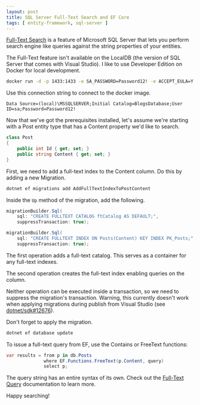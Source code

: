 ```yaml
---
layout: post
title: SQL Server Full-Text Search and EF Core
tags: [ entity-framework, sql-server ]
---
```


[Full-Text Search](https://docs.microsoft.com/sql/relational-databases/search/full-text-search) is a feature of Microsoft SQL Server that lets you perform search engine like queries against the string properties of your entities.

The Full-Text feature isn't available on the LocalDB (the version of SQL Server that comes with Visual Studio). I like to use Developer Edition on Docker for local development.

``` sh
docker run -d -p 1433:1433 -e SA_PASSWORD=Password12! -e ACCEPT_EULA=Y mcr.microsoft.com/mssql/server
```

Use this connection string to connect to the docker image.

    Data Source=(local)\MSSQLSERVER;Initial Catalog=BlogsDatabase;User ID=sa;Password=Password12!

Now that we've got the prerequisites installed, let's assume we're starting with a Post entity type that has a Content property we'd like to search.

``` cs
class Post
{
    public int Id { get; set; }
    public string Content { get; set; }
}
```

First, we need to add a full-text index to the Content column. Do this by adding a new Migration.

``` sh
dotnet ef migrations add AddFullTextIndexToPostContent
```

Inside the `Up` method of the migration, add the following.

``` cs
migrationBuilder.Sql(
    sql: "CREATE FULLTEXT CATALOG ftCatalog AS DEFAULT;",
    suppressTransaction: true);

migrationBuilder.Sql(
    sql: "CREATE FULLTEXT INDEX ON Posts(Content) KEY INDEX PK_Posts;",
    suppressTransaction: true);
```

The first operation adds a full-text catalog. This serves as a container for any full-text indexes.

The second operation creates the full-text index enabling queries on the column.

Neither operation can be executed inside a transaction, so we need to suppress the migration's transaction. Warning, this currently doesn't work when applying migrations during publish from Visual Studio (see [dotnet/sdk#12676](https://github.com/dotnet/sdk/issues/12676)).

Don't forget to apply the migration.

``` sh
dotnet ef database update
```

To issue a full-text query from EF, use the Contains or FreeText functions:

``` cs
var results = from p in db.Posts
              where EF.Functions.FreeText(p.Content, query)
              select p;
```

The query string has an entire syntax of its own. Check out the [Full-Text Query](https://docs.microsoft.com/sql/relational-databases/search/query-with-full-text-search) documentation to learn more.

Happy searching!
